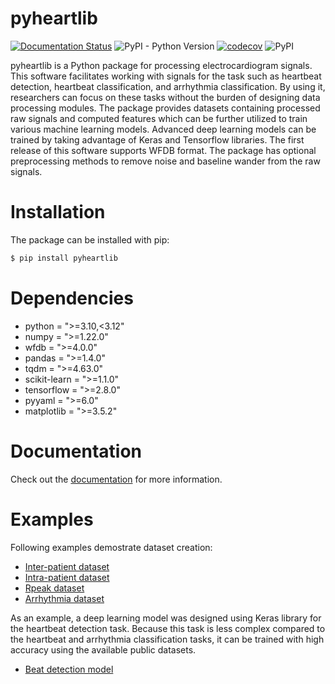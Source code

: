 # pyheartlib

[![Documentation Status](https://readthedocs.org/projects/pyheartlib/badge/?version=latest)](https://pyheartlib.readthedocs.io/en/latest/?badge=latest)
![PyPI - Python Version](https://img.shields.io/pypi/pyversions/pyheartlib)
[![codecov](https://codecov.io/gh/sadeghmdi/pyheartlib/branch/main/graph/badge.svg?token=6IB18KL3E9)](https://codecov.io/gh/sadeghmdi/pyheartlib)
![PyPI](https://img.shields.io/pypi/v/pyheartlib?color=blue)


pyheartlib is a Python package for processing electrocardiogram signals. This software facilitates working with signals for the task such as heartbeat detection, heartbeat classification, and arrhythmia classification. By using it, researchers can focus on these tasks without the burden of designing data processing modules. The package provides datasets containing processed raw signals and computed features which can be further utilized to train various machine learning models. Advanced deep learning models can be trained by taking advantage of Keras and Tensorflow libraries. The first release of this software supports WFDB format. The package has optional preprocessing methods to remove noise and baseline wander from the raw signals.

# Installation

The package can be installed with pip:

```bash
$ pip install pyheartlib
```

# Dependencies

* python = ">=3.10,<3.12"
* numpy = ">=1.22.0"
* wfdb = ">=4.0.0"
* pandas = ">=1.4.0"
* tqdm = ">=4.63.0"
* scikit-learn = ">=1.1.0"
* tensorflow = ">=2.8.0"
* pyyaml = ">=6.0"
* matplotlib = ">=3.5.2"

# Documentation

Check out the [documentation](https://pyheartlib.readthedocs.io) for more information.

# Examples

Following examples demostrate dataset creation:

* [Inter-patient dataset](https://github.com/sadeghmdi/pyheartlib/blob/main/examples/dataset/make_dataset_inter.py) <br>
* [Intra-patient dataset](https://github.com/sadeghmdi/pyheartlib/blob/main/examples/dataset/make_dataset_intra.py) <br>
* [Rpeak dataset](https://github.com/sadeghmdi/pyheartlib/blob/main/examples/dataset/make_dataset_rpeak.py) <br>
* [Arrhythmia dataset](https://github.com/sadeghmdi/pyheartlib/blob/main/examples/dataset/make_dataset_arrhythmia.py) <br>

As an example, a deep learning model was designed using Keras library for the heartbeat detection task. Because this task is less complex compared to the heartbeat and arrhythmia classification tasks, it can be trained with high accuracy using the available public datasets. 

* [Beat detection model](https://github.com/sadeghmdi/pyheartlib/blob/main/examples/model/README.md)